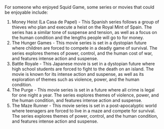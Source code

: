 For someone who enjoyed Squid Game, some series or movies that could be enjoyable include:
1. Money Heist (La Casa de Papel) - This Spanish series follows a group of thieves who plan and execute a heist on the Royal Mint of Spain. The series has a similar tone of suspense and tension, as well as a focus on the human condition and the lengths people will go to for money.
2. The Hunger Games - This movie series is set in a dystopian future where children are forced to compete in a deadly game of survival. The series explores themes of power, control, and the human cost of war, and features intense action and suspense.
3. Battle Royale - This Japanese movie is set in a dystopian future where high school students are forced to fight to the death on an island. The movie is known for its intense action and suspense, as well as its exploration of themes such as violence, power, and the human condition.
4. The Purge - This movie series is set in a future where all crime is legal for one night a year. The series explores themes of violence, power, and the human condition, and features intense action and suspense.
5. The Maze Runner - This movie series is set in a post-apocalyptic world where teenagers are forced to live in a maze and compete for survival. The series explores themes of power, control, and the human condition, and features intense action and suspense.
